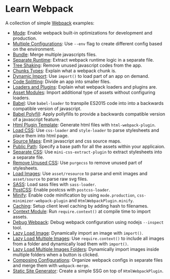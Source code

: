 # Learn Webpack

A collection of simple [Webpack](https://webpack.js.org/) examples:

- [Mode](./mode/README.md): Enable webpack built-in optimizations for development and production.
- [Multiple Configurations](./multiple-configurations/README.md): Use `--env` flag to create different config based on the environment.
- [Bundle](./bundle/README.md): Merge multiple javascripts files.
- [Separate Runtime](./separate-runtime/README.md): Extract webpack runtime logic in a separate file.
- [Tree Shaking](./tree-shaking/README.md): Remove unused javascript codes from the app.
- [Chunks Types](./chunks-types/README.md): Explain what a webpack chunk is.
- [Dynamic Import](./dynamic-import/README.md): Use `import()` to load part of an app on demand.
- [Code Splitting](./code-splitting/README.md): Divide an app into smaller files.
- [Loaders and Plugins](./loaders-plugins/README.md): Explain what webpack loaders and plugins are.
- [Asset Modules](./asset-modules/README.md): Import additional type of assets without configuring loaders.
- [Babel](./babel/README.md): Use `babel-loader` to transpile ES2015 code into into a backwards compatible version of javascript.
- [Babel Polyfill](./babel-polyfill/README.md): Apply pollyfills to provide a backwards compatible version of a javascript feature.
- [Html Plugin Template](./html-plugin-template/README.md): Generate html files with `html-webpack-plugin`.
- [Load CSS](./load-css/README.md): Use `css-loader` and `style-loader` to parse stylesheets and place them into html page.
- [Source Maps](./source-maps/README.md): Emit javascript and css source maps.
- [Public Path](./publicpath/README.md): Specify a base path for all the assets within your applicaion.
- [Separate CSS](./separate-css/README.md): Use `mini-css-extract-plugin` to extract stylesheets into a separate file.
- [Remove Unused CSS](./remove-unused-css/README.md): Use `purgecss` to remove unused part of stylesheets.
- [Load Images](./load-images/README.md): Use `asset/resource` to parse and emit images and `asset/source` to parse raw svg files.
- [SASS](./sass/README.md): Load sass files with `sass-loader`.
- [PostCSS](./postcss/README.md): Enable postcss with `postcss-loader`.
- [Minify](./minify/README.md): Enable code minification by using `mode.production`, `css-minimizer-webpack-plugin` and `HtmlWebpackPlugin.minify`.
- [Caching](./caching/README.md): Setup client level caching by adding hash to filenames.
- [Context Module](./context-module/README.md): Run `require.context()` at compile time to import assets.
- [Debug Webpack](./debug-webpack/README.md): Debug webpack configuration using nodejs `--inspect` tool.
- [Lazy Load Image](./lazy-load-image/README.md): Dynamically import an image with `import()`.
- [Lazy Load Multiple Images](./lazy-load-multiple-images/README.md): Use `require.context()` to include all images from a folder and dynamically load them with `import()`.
- [Lazy Load Multiple Images Folders](./lazy-load-multiple-images-folders/README.md): Dynamically import images inside multiple folders when a button is clicked.
- [Composing Configurations](./composing-configs/README.md): Organize webpack configs in separate files and merge them with `webpack-merge`.
- [Static Site Generator](./static-site-generator/README.md): Create a simple SSG on top of `HtmlWebpackPlugin`.

